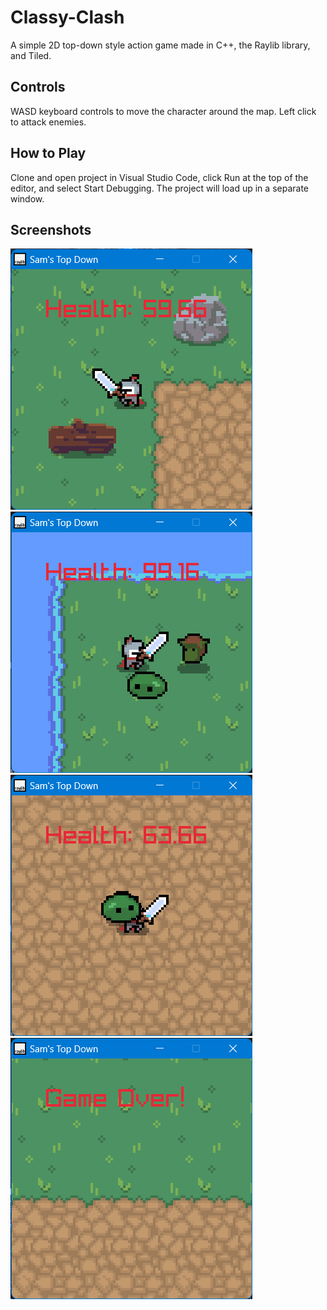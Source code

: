 # Classy-Clash

A simple 2D top-down style action game made in C++, the Raylib library, and Tiled. 

## Controls

WASD keyboard controls to move the character around the map. Left click to attack enemies. 

## How to Play

Clone and open project in Visual Studio Code, click Run at the top of the editor, and select Start Debugging. The project will load up in a separate window.

## Screenshots

![Moving](/screenshots/Moving.png)
![Attacking Enemies](/screenshots/Attacking%20Enemies.png)
![Being Attacked](/screenshots/Being%20Attacked.png)
![Game Over](/screenshots/Game%20Over.png)